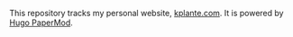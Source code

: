 This repository tracks my personal website, [kplante.com](https://kplante.com). It is powered by [Hugo PaperMod](https://github.com/adityatelange/hugo-PaperMod). 
